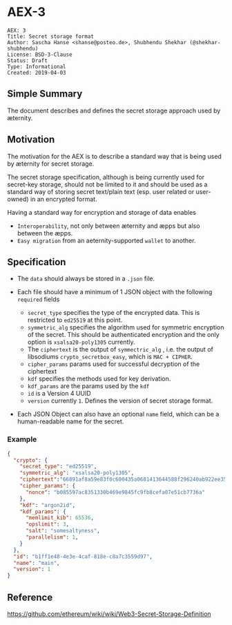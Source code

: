 # AEX-3

```
AEX: 3
Title: Secret storage format
Author: Sascha Hanse <shanse@posteo.de>, Shubhendu Shekhar (@shekhar-shubhendu)
License: BSD-3-Clause
Status: Draft
Type: Informational
Created: 2019-04-03
```

## Simple Summary

The document describes and defines the secret storage approach used by æternity.

## Motivation

The motivation for the AEX is to describe a standard way that is being used by æternity for secret storage.

The secret storage specification, although is being currently used for secret-key storage, should not be limited to it and should be used as a standard way of storing secret text/plain text (esp. user related or user-owned) in an encrypted format.

Having a standard way for encryption and storage of data enables

- `Interoperability`, not only between æternity and æpps but also between the æpps.
- `Easy migration` from an aeternity-supported `wallet` to another.

## Specification

- The `data` should always be stored in a `.json` file.
- Each file should have a minimum of 1 JSON object with the following `required` fields

  - `secret_type` specifies the type of the encrypted data. This is restricted to `ed25519` at this point.
  - `symmetric_alg` specifies the algorithm used for symmetric encryption of the secret. This should be authenticated encryption and the only option is `xsalsa20-poly1305` currently.
  - The `ciphertext` is the output of `symmectric_alg` , i.e. the output of libsodiums `crypto_secretbox_easy`, which is `MAC + CIPHER`.
  - `cipher_params` params used for successful decryption of the ciphertext
  - `kdf` specifies the methods used for key derivation.
  - `kdf_params` are the params used by the `kdf`
  - `id` is a Version 4 UUID
  - `version` currently `1`. Defines the version of secret storage format.

- Each JSON Object can also have an optional `name` field, which can be a human-readable name for the secret.

### Example

```json
{
  "crypto": {
    "secret_type": "ed25519",
    "symmetric_alg": "xsalsa20-poly1305",
    "ciphertext":"66891af8a59e83f0c600435a0681413644588f296240ab922ee357fa5ffa857f2709f8753b2b70d35625203adc6bf6e8",
    "cipher_params": {
      "nonce": "b085597ac8351330b469e9845fc9fb8cefa07e51cb7736a"
    },
    "kdf": "argon2id",
    "kdf_params": {
      "memlimit_kib": 65536,
      "opslimit": 3,
      "salt": "somesaltyness",
      "parallelism": 1,
    }
  },
  "id": "b1ff1e48-4e3e-4caf-818e-c8a7c3559d97",
  "name": "main",
  "version": 1
}
```

## Reference

https://github.com/ethereum/wiki/wiki/Web3-Secret-Storage-Definition
